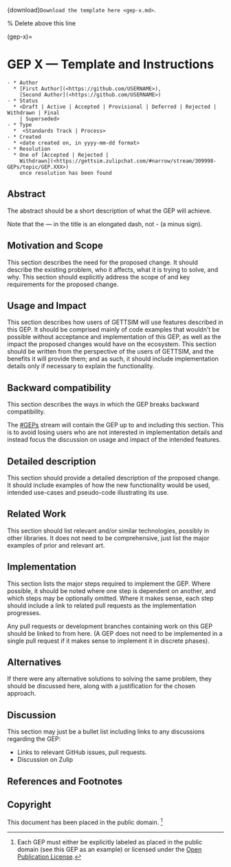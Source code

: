{download}`Download the template here <gep-x.md>`.

% Delete above this line

(gep-x)=

# GEP X — Template and Instructions

```{list-table}
- * Author
  * [First Author](<https://github.com/USERNAME>),
    [Second Author](<https://github.com/USERNAME>)
- * Status
  * <Draft | Active | Accepted | Provisional | Deferred | Rejected | Withdrawn | Final
    | Superseded>
- * Type
  *  <Standards Track | Process>
- * Created
  * <date created on, in yyyy-mm-dd format>
- * Resolution
  * One of [Accepted | Rejected |
    Withdrawn](<https://gettsim.zulipchat.com/#narrow/stream/309998-GEPs/topic/GEP.XXX>)
    once resolution has been found
```

## Abstract

The abstract should be a short description of what the GEP will achieve.

Note that the — in the title is an elongated dash, not - (a minus sign).

## Motivation and Scope

This section describes the need for the proposed change. It should describe the existing
problem, who it affects, what it is trying to solve, and why. This section should
explicitly address the scope of and key requirements for the proposed change.

## Usage and Impact

This section describes how users of GETTSIM will use features described in this GEP. It
should be comprised mainly of code examples that wouldn't be possible without acceptance
and implementation of this GEP, as well as the impact the proposed changes would have on
the ecosystem. This section should be written from the perspective of the users of
GETTSIM, and the benefits it will provide them; and as such, it should include
implementation details only if necessary to explain the functionality.

## Backward compatibility

This section describes the ways in which the GEP breaks backward compatibility.

The [#GEPs] stream will contain the GEP up to and including this section. This is to
avoid losing users who are not interested in implementation details and instead focus
the discussion on usage and impact of the intended features.

## Detailed description

This section should provide a detailed description of the proposed change. It should
include examples of how the new functionality would be used, intended use-cases and
pseudo-code illustrating its use.

## Related Work

This section should list relevant and/or similar technologies, possibly in other
libraries. It does not need to be comprehensive, just list the major examples of prior
and relevant art.

## Implementation

This section lists the major steps required to implement the GEP. Where possible, it
should be noted where one step is dependent on another, and which steps may be
optionally omitted. Where it makes sense, each step should include a link to related
pull requests as the implementation progresses.

Any pull requests or development branches containing work on this GEP should be linked
to from here. (A GEP does not need to be implemented in a single pull request if it
makes sense to implement it in discrete phases).

## Alternatives

If there were any alternative solutions to solving the same problem, they should be
discussed here, along with a justification for the chosen approach.

## Discussion

This section may just be a bullet list including links to any discussions regarding the
GEP:

- Links to relevant GitHub issues, pull requests.
- Discussion on Zulip

## References and Footnotes

## Copyright

This document has been placed in the public domain. [^id1]

[^id1]: Each GEP must either be explicitly labeled as placed in the public domain (see this
    GEP as an example) or licensed under the [Open Publication License].

[#geps]: https://gettsim.zulipchat.com/#narrow/stream/309998-GEPs
[open publication license]: https://www.opencontent.org/openpub/
